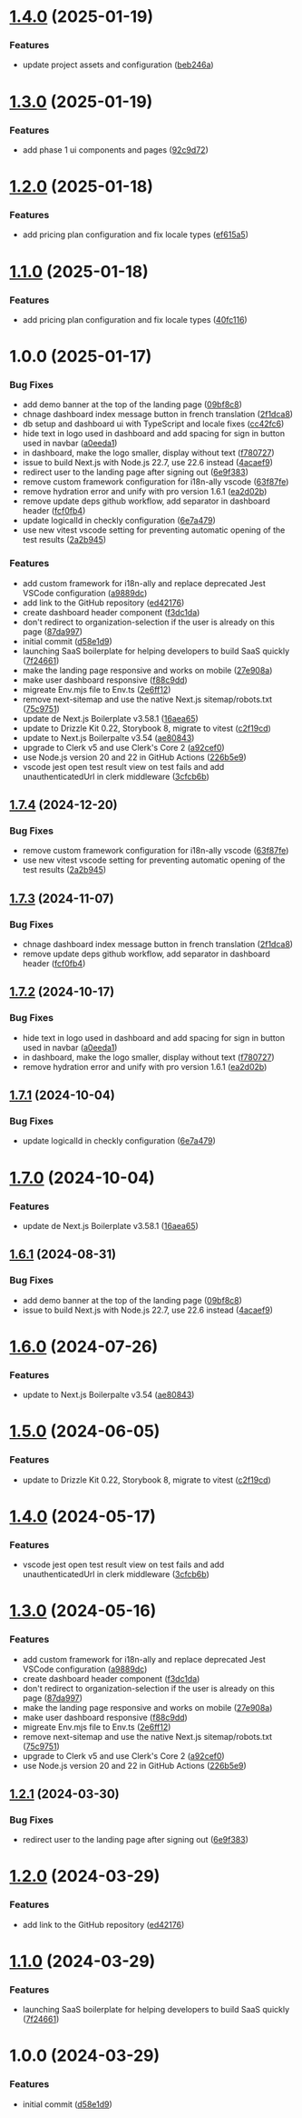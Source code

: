 # [1.4.0](https://github.com/bear75/appcaire/compare/v1.3.0...v1.4.0) (2025-01-19)


### Features

* update project assets and configuration ([beb246a](https://github.com/bear75/appcaire/commit/beb246a9398aeb2ec5ed227c90dd41157cbadfde))

# [1.3.0](https://github.com/bear75/appcaire/compare/v1.2.0...v1.3.0) (2025-01-19)


### Features

* add phase 1 ui components and pages ([92c9d72](https://github.com/bear75/appcaire/commit/92c9d72bd04e2e402bcd43563117e8a17f66bc7a))

# [1.2.0](https://github.com/bear75/appcaire/compare/v1.1.0...v1.2.0) (2025-01-18)


### Features

* add pricing plan configuration and fix locale types ([ef615a5](https://github.com/bear75/appcaire/commit/ef615a58697332d9eaae28c28da0836008cba414))

# [1.1.0](https://github.com/bear75/SaaS-Boilerplate/compare/v1.0.0...v1.1.0) (2025-01-18)


### Features

* add pricing plan configuration and fix locale types ([40fc116](https://github.com/bear75/SaaS-Boilerplate/commit/40fc11674b895c77797e90f331ff025aa2127053))

# 1.0.0 (2025-01-17)


### Bug Fixes

* add demo banner at the top of the landing page ([09bf8c8](https://github.com/bear75/SaaS-Boilerplate/commit/09bf8c8aba06eba1405fb0c20aeec23dfb732bb7))
* chnage dashboard index message button in french translation ([2f1dca8](https://github.com/bear75/SaaS-Boilerplate/commit/2f1dca84cb05af52a959dd9630769ed661d8c69b))
* db setup and dashboard ui with TypeScript and locale fixes ([cc42fc6](https://github.com/bear75/SaaS-Boilerplate/commit/cc42fc61ff45859eb5469e6998900684e66414f4))
* hide text in logo used in dashboard and add spacing for sign in button used in navbar ([a0eeda1](https://github.com/bear75/SaaS-Boilerplate/commit/a0eeda12251551fd6a8e50222f46f3d47f0daad7))
* in dashboard, make the logo smaller, display without text ([f780727](https://github.com/bear75/SaaS-Boilerplate/commit/f780727659fa58bbe6e4250dd63b2819369b7308))
* issue to build Next.js with Node.js 22.7, use 22.6 instead ([4acaef9](https://github.com/bear75/SaaS-Boilerplate/commit/4acaef95edec3cd72a35405969ece9d55a2bb641))
* redirect user to the landing page after signing out ([6e9f383](https://github.com/bear75/SaaS-Boilerplate/commit/6e9f3839daaab56dd3cf3e57287ea0f3862b8588))
* remove custom framework configuration for i18n-ally vscode ([63f87fe](https://github.com/bear75/SaaS-Boilerplate/commit/63f87feb3c0cb186c500ef9bed9cb50d7309224d))
* remove hydration error and unify with pro version 1.6.1 ([ea2d02b](https://github.com/bear75/SaaS-Boilerplate/commit/ea2d02bd52de34c6cd2390d160ffe7f14319d5c3))
* remove update deps github workflow, add separator in dashboard header ([fcf0fb4](https://github.com/bear75/SaaS-Boilerplate/commit/fcf0fb48304ce45f6ceefa7d7eae11692655c749))
* update logicalId in checkly configuration ([6e7a479](https://github.com/bear75/SaaS-Boilerplate/commit/6e7a4795bff0b92d3681fadc36256aa957eb2613))
* use new vitest vscode setting for preventing automatic opening of the test results ([2a2b945](https://github.com/bear75/SaaS-Boilerplate/commit/2a2b945050f8d19883d6f2a8a6ec5ccf8b1f4173))


### Features

* add custom framework for i18n-ally and replace deprecated Jest VSCode configuration ([a9889dc](https://github.com/bear75/SaaS-Boilerplate/commit/a9889dc129aeeba8801f4f47e54d46e9515e6a29))
* add link to the GitHub repository ([ed42176](https://github.com/bear75/SaaS-Boilerplate/commit/ed42176bdc2776cacc2c939bac45914a1ede8e51))
* create dashboard header component ([f3dc1da](https://github.com/bear75/SaaS-Boilerplate/commit/f3dc1da451ab8dce90d111fe4bbc8d4bc99e4b01))
* don't redirect to organization-selection if the user is already on this page ([87da997](https://github.com/bear75/SaaS-Boilerplate/commit/87da997b853fd9dcb7992107d2cb206817258910))
* initial commit ([d58e1d9](https://github.com/bear75/SaaS-Boilerplate/commit/d58e1d97e11baa0a756bd038332eb84daf5a8327))
* launching SaaS boilerplate for helping developers to build SaaS quickly ([7f24661](https://github.com/bear75/SaaS-Boilerplate/commit/7f246618791e3a731347dffc694a52fa90b1152a))
* make the landing page responsive and works on mobile ([27e908a](https://github.com/bear75/SaaS-Boilerplate/commit/27e908a735ea13845a6cc42acc12e6cae3232b9b))
* make user dashboard responsive ([f88c9dd](https://github.com/bear75/SaaS-Boilerplate/commit/f88c9dd5ac51339d37d1d010e5b16c7776c73b8d))
* migreate Env.mjs file to Env.ts ([2e6ff12](https://github.com/bear75/SaaS-Boilerplate/commit/2e6ff124dcc10a3c12cac672cbb82ec4000dc60c))
* remove next-sitemap and use the native Next.js sitemap/robots.txt ([75c9751](https://github.com/bear75/SaaS-Boilerplate/commit/75c9751d607b8a6a269d08667f7d9900797ff38a))
* update de Next.js Boilerplate v3.58.1 ([16aea65](https://github.com/bear75/SaaS-Boilerplate/commit/16aea651ef93ed627e3bf310412cfd3651aeb3e4))
* update to Drizzle Kit 0.22, Storybook 8, migrate to vitest ([c2f19cd](https://github.com/bear75/SaaS-Boilerplate/commit/c2f19cd8e9dc983e0ad799da2474610b57b88f50))
* update to Next.js Boilerpalte v3.54 ([ae80843](https://github.com/bear75/SaaS-Boilerplate/commit/ae808433e50d6889559fff382d4b9c595d34e04f))
* upgrade to Clerk v5 and use Clerk's Core 2 ([a92cef0](https://github.com/bear75/SaaS-Boilerplate/commit/a92cef026b5c85a703f707aabf42d28a16f07054))
* use Node.js version 20 and 22 in GitHub Actions ([226b5e9](https://github.com/bear75/SaaS-Boilerplate/commit/226b5e970f46bfcd384ca60cd63ebb15516eca21))
* vscode jest open test result view on test fails and add unauthenticatedUrl in clerk middleware ([3cfcb6b](https://github.com/bear75/SaaS-Boilerplate/commit/3cfcb6b00d91dabcb00cbf8eb2d8be6533ff672e))

## [1.7.4](https://github.com/ixartz/SaaS-Boilerplate/compare/v1.7.3...v1.7.4) (2024-12-20)


### Bug Fixes

* remove custom framework configuration for i18n-ally vscode ([63f87fe](https://github.com/ixartz/SaaS-Boilerplate/commit/63f87feb3c0cb186c500ef9bed9cb50d7309224d))
* use new vitest vscode setting for preventing automatic opening of the test results ([2a2b945](https://github.com/ixartz/SaaS-Boilerplate/commit/2a2b945050f8d19883d6f2a8a6ec5ccf8b1f4173))

## [1.7.3](https://github.com/ixartz/SaaS-Boilerplate/compare/v1.7.2...v1.7.3) (2024-11-07)


### Bug Fixes

* chnage dashboard index message button in french translation ([2f1dca8](https://github.com/ixartz/SaaS-Boilerplate/commit/2f1dca84cb05af52a959dd9630769ed661d8c69b))
* remove update deps github workflow, add separator in dashboard header ([fcf0fb4](https://github.com/ixartz/SaaS-Boilerplate/commit/fcf0fb48304ce45f6ceefa7d7eae11692655c749))

## [1.7.2](https://github.com/ixartz/SaaS-Boilerplate/compare/v1.7.1...v1.7.2) (2024-10-17)


### Bug Fixes

* hide text in logo used in dashboard and add spacing for sign in button used in navbar ([a0eeda1](https://github.com/ixartz/SaaS-Boilerplate/commit/a0eeda12251551fd6a8e50222f46f3d47f0daad7))
* in dashboard, make the logo smaller, display without text ([f780727](https://github.com/ixartz/SaaS-Boilerplate/commit/f780727659fa58bbe6e4250dd63b2819369b7308))
* remove hydration error and unify with pro version 1.6.1 ([ea2d02b](https://github.com/ixartz/SaaS-Boilerplate/commit/ea2d02bd52de34c6cd2390d160ffe7f14319d5c3))

## [1.7.1](https://github.com/ixartz/SaaS-Boilerplate/compare/v1.7.0...v1.7.1) (2024-10-04)


### Bug Fixes

* update logicalId in checkly configuration ([6e7a479](https://github.com/ixartz/SaaS-Boilerplate/commit/6e7a4795bff0b92d3681fadc36256aa957eb2613))

# [1.7.0](https://github.com/ixartz/SaaS-Boilerplate/compare/v1.6.1...v1.7.0) (2024-10-04)


### Features

* update de Next.js Boilerplate v3.58.1 ([16aea65](https://github.com/ixartz/SaaS-Boilerplate/commit/16aea651ef93ed627e3bf310412cfd3651aeb3e4))

## [1.6.1](https://github.com/ixartz/SaaS-Boilerplate/compare/v1.6.0...v1.6.1) (2024-08-31)


### Bug Fixes

* add demo banner at the top of the landing page ([09bf8c8](https://github.com/ixartz/SaaS-Boilerplate/commit/09bf8c8aba06eba1405fb0c20aeec23dfb732bb7))
* issue to build Next.js with Node.js 22.7, use 22.6 instead ([4acaef9](https://github.com/ixartz/SaaS-Boilerplate/commit/4acaef95edec3cd72a35405969ece9d55a2bb641))

# [1.6.0](https://github.com/ixartz/SaaS-Boilerplate/compare/v1.5.0...v1.6.0) (2024-07-26)


### Features

* update to Next.js Boilerpalte v3.54 ([ae80843](https://github.com/ixartz/SaaS-Boilerplate/commit/ae808433e50d6889559fff382d4b9c595d34e04f))

# [1.5.0](https://github.com/ixartz/SaaS-Boilerplate/compare/v1.4.0...v1.5.0) (2024-06-05)


### Features

* update to Drizzle Kit 0.22, Storybook 8, migrate to vitest ([c2f19cd](https://github.com/ixartz/SaaS-Boilerplate/commit/c2f19cd8e9dc983e0ad799da2474610b57b88f50))

# [1.4.0](https://github.com/ixartz/SaaS-Boilerplate/compare/v1.3.0...v1.4.0) (2024-05-17)


### Features

* vscode jest open test result view on test fails and add unauthenticatedUrl in clerk middleware ([3cfcb6b](https://github.com/ixartz/SaaS-Boilerplate/commit/3cfcb6b00d91dabcb00cbf8eb2d8be6533ff672e))

# [1.3.0](https://github.com/ixartz/SaaS-Boilerplate/compare/v1.2.1...v1.3.0) (2024-05-16)


### Features

* add custom framework for i18n-ally and replace deprecated Jest VSCode configuration ([a9889dc](https://github.com/ixartz/SaaS-Boilerplate/commit/a9889dc129aeeba8801f4f47e54d46e9515e6a29))
* create dashboard header component ([f3dc1da](https://github.com/ixartz/SaaS-Boilerplate/commit/f3dc1da451ab8dce90d111fe4bbc8d4bc99e4b01))
* don't redirect to organization-selection if the user is already on this page ([87da997](https://github.com/ixartz/SaaS-Boilerplate/commit/87da997b853fd9dcb7992107d2cb206817258910))
* make the landing page responsive and works on mobile ([27e908a](https://github.com/ixartz/SaaS-Boilerplate/commit/27e908a735ea13845a6cc42acc12e6cae3232b9b))
* make user dashboard responsive ([f88c9dd](https://github.com/ixartz/SaaS-Boilerplate/commit/f88c9dd5ac51339d37d1d010e5b16c7776c73b8d))
* migreate Env.mjs file to Env.ts ([2e6ff12](https://github.com/ixartz/SaaS-Boilerplate/commit/2e6ff124dcc10a3c12cac672cbb82ec4000dc60c))
* remove next-sitemap and use the native Next.js sitemap/robots.txt ([75c9751](https://github.com/ixartz/SaaS-Boilerplate/commit/75c9751d607b8a6a269d08667f7d9900797ff38a))
* upgrade to Clerk v5 and use Clerk's Core 2 ([a92cef0](https://github.com/ixartz/SaaS-Boilerplate/commit/a92cef026b5c85a703f707aabf42d28a16f07054))
* use Node.js version 20 and 22 in GitHub Actions ([226b5e9](https://github.com/ixartz/SaaS-Boilerplate/commit/226b5e970f46bfcd384ca60cd63ebb15516eca21))

## [1.2.1](https://github.com/ixartz/SaaS-Boilerplate/compare/v1.2.0...v1.2.1) (2024-03-30)


### Bug Fixes

* redirect user to the landing page after signing out ([6e9f383](https://github.com/ixartz/SaaS-Boilerplate/commit/6e9f3839daaab56dd3cf3e57287ea0f3862b8588))

# [1.2.0](https://github.com/ixartz/SaaS-Boilerplate/compare/v1.1.0...v1.2.0) (2024-03-29)


### Features

* add link to the GitHub repository ([ed42176](https://github.com/ixartz/SaaS-Boilerplate/commit/ed42176bdc2776cacc2c939bac45914a1ede8e51))

# [1.1.0](https://github.com/ixartz/SaaS-Boilerplate/compare/v1.0.0...v1.1.0) (2024-03-29)


### Features

* launching SaaS boilerplate for helping developers to build SaaS quickly ([7f24661](https://github.com/ixartz/SaaS-Boilerplate/commit/7f246618791e3a731347dffc694a52fa90b1152a))

# 1.0.0 (2024-03-29)


### Features

* initial commit ([d58e1d9](https://github.com/ixartz/SaaS-Boilerplate/commit/d58e1d97e11baa0a756bd038332eb84daf5a8327))
